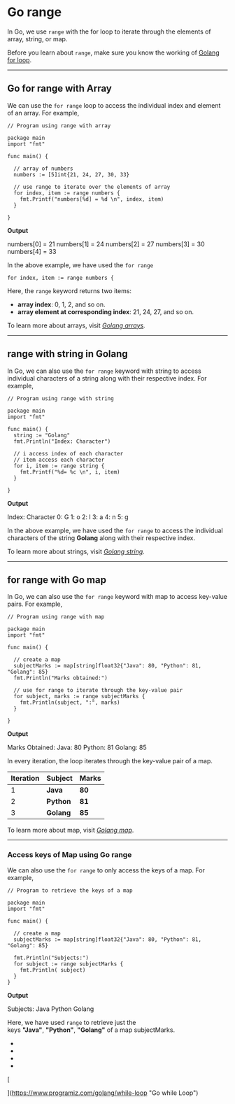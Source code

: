 # Go range

In Go, we use `range` with the for loop to iterate through the elements of array, string, or map.

Before you learn about `range`, make sure you know the working of [Golang for loop](http://www.programiz.com/golang/for-loop).

---

## Go for range with Array

We can use the `for range` loop to access the individual index and element of an array. For example,

```
// Program using range with array

package main
import "fmt"
 
func main() {
 
  // array of numbers
  numbers := [5]int{21, 24, 27, 30, 33}
 
  // use range to iterate over the elements of array
  for index, item := range numbers {
    fmt.Printf("numbers[%d] = %d \n", index, item)
  }

}
```

**Output**

numbers[0] = 21 
numbers[1] = 24 
numbers[2] = 27 
numbers[3] = 30 
numbers[4] = 33

In the above example, we have used the `for range`

```
for index, item := range numbers {
```

Here, the `range` keyword returns two items:

- **array index**: 0, 1, 2, and so on.
- **array element at corresponding index**: 21, 24, 27, and so on.

To learn more about arrays, visit [_Golang arrays_](https://www.programiz.com/golang/arrays)_._

---

## range with string in Golang

In Go, we can also use the `for range` keyword with string to access individual characters of a string along with their respective index. For example,

```
// Program using range with string

package main
import "fmt"

func main() {
  string := "Golang"
  fmt.Println("Index: Character")

  // i access index of each character
  // item access each character
  for i, item := range string {
    fmt.Printf("%d= %c \n", i, item)
  }

}
```

**Output**

Index: Character
0: G
1: o
2: l
3: a
4: n
5: g

In the above example, we have used the `for range` to access the individual characters of the string **Golang** along with their respective index.

To learn more about strings, visit [_Golang string_](https://www.programiz.com/golang/string).

---

## for range with Go map

In Go, we can also use the `for range` keyword with map to access key-value pairs. For example,

```
// Program using range with map

package main
import "fmt"

func main() {

  // create a map
  subjectMarks := map[string]float32{"Java": 80, "Python": 81, "Golang": 85}
  fmt.Println("Marks obtained:")

  // use for range to iterate through the key-value pair
  for subject, marks := range subjectMarks {
    fmt.Println(subject, ":", marks)
  }

}
```

**Output**

Marks Obtained:
Java: 80
Python: 81
Golang: 85

In every iteration, the loop iterates through the key-value pair of a map.

|Iteration|Subject|Marks|
|---|---|---|
|1|**Java**|**80**|
|2|**Python**|**81**|
|3|**Golang**|**85**|

To learn more about map, visit [_Golang map_](https://www.programiz.com/golang/map).

---

### Access keys of Map using Go range

We can also use the `for range` to only access the keys of a map. For example,

```
// Program to retrieve the keys of a map

package main
import "fmt"

func main() {

  // create a map
  subjectMarks := map[string]float32{"Java": 80, "Python": 81, "Golang": 85}

  fmt.Println("Subjects:")
  for subject := range subjectMarks {
    fmt.Println( subject)
  }
}
```

**Output**

Subjects:
Java
Python
Golang

Here, we have used `range` to retrieve just the keys **"Java"**, **"Python"**, **"Golang"** of a map subjectMarks.

- [](https://www.programiz.com/golang/range#range-arrays)
- [](https://www.programiz.com/golang/range#range-string)
- [](https://www.programiz.com/golang/range#range-map)
- [](https://www.programiz.com/golang/range#key-map)

[

  


](https://www.programiz.com/golang/while-loop "Go while Loop")